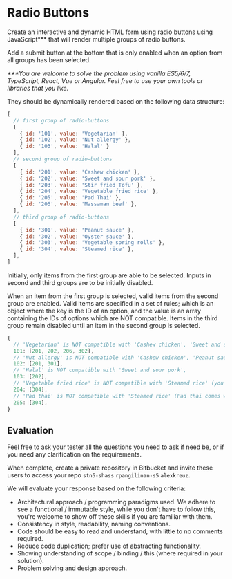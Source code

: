 # Radio Buttons

Create an interactive and dynamic HTML form using radio buttons using JavaScript*** that will render multiple groups of radio buttons. 

Add a submit button at the bottom that is only enabled when an option from all groups has been selected.

_***You are welcome to solve the problem using vanilla ES5/6/7, TypeScript, React, Vue or Angular. Feel free to use your own tools or libraries that you like._

They should be dynamically rendered based on the following data structure:

```javascript
[
  // first group of radio-buttons
  [
    { id: '101', value: 'Vegetarian' },
    { id: '102', value: 'Nut allergy' },
    { id: '103', value: 'Halal' }
  ],
  // second group of radio-buttons
  [
    { id: '201', value: 'Cashew chicken' },
    { id: '202', value: 'Sweet and sour pork' },
    { id: '203', value: 'Stir fried Tofu' },
    { id: '204', value: 'Vegetable fried rice' },
    { id: '205', value: 'Pad Thai' },
    { id: '206', value: 'Massaman beef' },
  ],
  // third group of radio-buttons
  [
    { id: '301', value: 'Peanut sauce' },
    { id: '302', value: 'Oyster sauce' },
    { id: '303', value: 'Vegetable spring rolls' },
    { id: '304', value: 'Steamed rice' },
  ],
]
```

Initially, only items from the first group are able to be selected. Inputs in second and third groups are to be initially disabled.

When an item from the first group is selected, valid items from the second group are enabled. Valid items are specified in a set of rules; which is an object where the key is the ID of an option, and the value is an array containing the IDs of options which are NOT compatible. Items in the third group remain disabled until an item in the second group is selected.

```javascript
{
  // 'Vegetarian' is NOT compatible with 'Cashew chicken', 'Sweet and sour pork', 'Massaman beef', 'Oyster sauce'
  101: [201, 202, 206, 302], 
  // 'Nut allergy' is NOT compatible with 'Cashew chicken', 'Peanut sauce',
  102: [201, 301], 
  // 'Halal' is NOT compatible with 'Sweet and sour pork',
  103: [202], 
  // 'Vegetable fried rice' is NOT compatible with 'Steamed rice' (you don't need more rice... carb overload),
  204: [304],
  // 'Pad thai' is NOT compatible with 'Steamed rice' (Pad thai comes with noodles),
  205: [304],
}
```
  
## Evaluation
Feel free to ask your tester all the questions you need to ask if need be, or if you need any clarification on the requirements.

When complete, create a private repository in Bitbucket and invite these users to access your repo `stn5-shass` `rpangilinan-s5` `alexkreuz`.

We will evaluate your response based on the following criteria:

* Architectural approach / programming paradigms used. We adhere to see a functional / immutable style, while you don't have to follow this, you're welcome to show off these skills if you are familiar with them.
* Consistency in style, readability, naming conventions.
* Code should be easy to read and understand, with little to no comments required.
* Reduce code duplication; prefer use of abstracting functionality.
* Showing understanding of scope / binding / this (where required in your solution).
* Problem solving and design approach.
